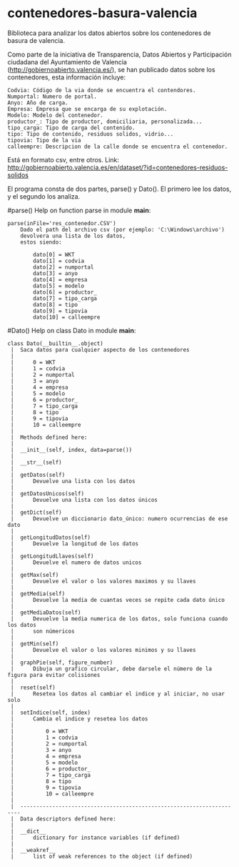 # contenedores-basura-valencia
Biblioteca para analizar los datos abiertos sobre los contenedores de basura de valencia.

Como parte de la iniciativa de Transparencia, Datos Abiertos y Participación ciudadana del Ayuntamiento de Valencia (http://gobiernoabierto.valencia.es/), se han publicado datos sobre los contenedores, esta información incluye:

	Codvia: Código de la via donde se encuentra el contendores.
	Numportal: Numero de portal.
	Anyo: Año de carga.
	Empresa: Empresa que se encarga de su explotación.
	Modelo: Modelo del contenedor.
	productor_: Tipo de productor, domiciliaria, personalizada...
	tipo_carga: Tipo de carga del contenido.
	tipo: Tipo de contenido, residuos solidos, vidrio...
	tipovia: Tipo de la via
	calleempre: Descripcion de la calle donde se encuentra el contenedor.
Está en formato csv, entre otros. Link: http://gobiernoabierto.valencia.es/en/dataset/?id=contenedores-residuos-solidos

El programa consta de dos partes, parse() y Dato(). El primero lee los datos, y el segundo los analiza.

#parse()
	Help on function parse in module __main__:

	parse(inFile='res_contenedor.CSV')
		Dado el path del archivo csv (por ejemplo: 'C:\Windows\archivo')
		devolvera una lista de los datos,
		estos siendo:
		
			dato[0] = WKT
			dato[1] = codvia
			dato[2] = numportal
			dato[3] = anyo
			dato[4] = empresa
			dato[5] = modelo
			dato[6] = productor_
			dato[7] = tipo_carga
			dato[8] = tipo
			dato[9] = tipovia
			dato[10] = calleempre

#Dato()
	Help on class Dato in module __main__:

	class Dato(__builtin__.object)
	 |  Saca datos para cualquier aspecto de los contenedores
	 |  
	 |      0 = WKT
	 |      1 = codvia
	 |      2 = numportal
	 |      3 = anyo
	 |      4 = empresa
	 |      5 = modelo
	 |      6 = productor_
	 |      7 = tipo_carga
	 |      8 = tipo
	 |      9 = tipovia
	 |      10 = calleempre
	 |  
	 |  Methods defined here:
	 |  
	 |  __init__(self, index, data=parse())
	 |  
	 |  __str__(self)
	 |  
	 |  getDatos(self)
	 |      Devuelve una lista con los datos
	 |  
	 |  getDatosUnicos(self)
	 |      Devuelve una lista con los datos únicos
	 |  
	 |  getDict(self)
	 |      Devuelve un diccionario dato_único: numero ocurrencias de ese dato
	 |  
	 |  getLongitudDatos(self)
	 |      Devuelve la longitud de los datos
	 |  
	 |  getLongitudLlaves(self)
	 |      Devuelve el numero de datos unicos
	 |  
	 |  getMax(self)
	 |      Devuelve el valor o los valores maximos y su llaves
	 |  
	 |  getMedia(self)
	 |      Devuelve la media de cuantas veces se repite cada dato único
	 |  
	 |  getMediaDatos(self)
	 |      Devuelve la media numerica de los datos, solo funciona cuando los datos
	 |      son númericos
	 |  
	 |  getMin(self)
	 |      Devuelve el valor o los valores minimos y su llaves
	 |  
	 |  graphPie(self, figure_number)
	 |      Dibuja un grafico circular, debe darsele el número de la figura para evitar colisiones
	 |  
	 |  reset(self)
	 |      Resetea los datos al cambiar el indice y al iniciar, no usar solo
	 |  
	 |  setIndice(self, index)
	 |      Cambia el indice y resetea los datos
	 |      
	 |          0 = WKT
	 |          1 = codvia
	 |          2 = numportal
	 |          3 = anyo
	 |          4 = empresa
	 |          5 = modelo
	 |          6 = productor_
	 |          7 = tipo_carga
	 |          8 = tipo
	 |          9 = tipovia
	 |          10 = calleempre
	 |  
	 |  ----------------------------------------------------------------------
	 |  Data descriptors defined here:
	 |  
	 |  __dict__
	 |      dictionary for instance variables (if defined)
	 |  
	 |  __weakref__
	 |      list of weak references to the object (if defined)
